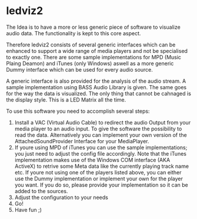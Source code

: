 ledviz2
=======

The Idea is to have a more or less generic piece of software to visualize audio data. The functionality is kept to this core aspect. 

Therefore ledviz2 consists of several generic interfaces which can be enhanced to support a wide range of media players and not be specialised to exactly one. There are some sample implementations for MPD (Music Plaing Deamon) and iTunes (only Windows) aswell as a more generic Dummy interface which can be used for every audio source.

A generic interface is also provided for the analysis of the audio stream. A sample implementation using BASS Audio Library is given. The same goes for the way the data is visualized. The only thing that cannot be cahnaged is the display style. This is a LED Matrix all the time.

To use this software you need to accomplish several steps:

1. Install a VAC (Virtual Audio Cable) to redirect the audio Output from your media player to an audio input. To give the software the possibility to read the data. Alternatively you can implement your own version of the AttachedSoundProvider Interface for your MediaPlayer.
2. If youre using MPD of iTunes you can use the sample implementations; you just need to adjust the config file accordingly. Note that the iTunes implementation makes use of the Windows COM interface (AKA ActiveX) to retrive some Meta data like the currently playing track name etc. If youre not using one of the players listed above, you can either use the Dummy implementation or implement your own for the player you want. If you do so, please provide your implementation so it can be added to the sources.
3. Adjust the configuration to your needs
4. Go!
5. Have fun ;)
